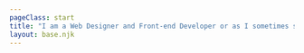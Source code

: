 ```yaml
---
pageClass: start
title: "I am a Web Designer and Front-end Developer or as I sometimes say The Unholy Abomination of a Designer and a Developer."
layout: base.njk
---
```

